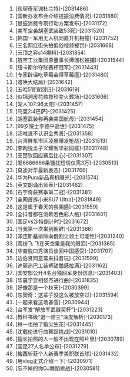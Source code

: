
1. [东契奇军训杜兰特]-[2031486]
1. [国新办发布会介绍提振消费情况]-[2031880]
1. [提振消费专项行动方案发布]-[2031172]
1. [美军空袭胡塞武装致53死]-[2031520]
1. [韩国一军用无人机同直升机相撞]-[2031752]
1. [三名网红街头拍低俗视频被罚]-[2031668]
1. [云顶之弈s14爆料]-[2031854]
1. [航空工业集团原董事长谭瑞松被捕]-[2031544]
1. [纽卡斯尔夺联赛杯冠军]-[2031443]
1. [专家辟谣吃草莓会得草莓瘟]-[2031480]
1. [难哄大结局]-[2031642]
1. [五哈5官宣回归]-[2031619]
1. [似锦洞房花烛夜秒变火葬场]-[2031606]
1. [湖人107:96太阳]-[2031457]
1. [马竞2:4巴萨]-[2031425]
1. [胡塞武装称再袭美国航母]-[2031454]
1. [99岁院士李德平逝世]-[2031475]
1. [汤唯说不认识金秀贤]-[2031358]
1. [台湾屏东市区凌晨爆发枪战]-[2031513]
1. [李昀锐孟子义耀客华彩同框]-[2031748]
1. [王楚钦回应赛后比心]-[2031307]
1. [发6666666条骚扰短信仅需3万]-[2030513]
1. [莫迪对华最新表态]-[2031766]
1. [华为Pura新品真机曝光]-[2031574]
1. [英文朗诵出师表]-[2031462]
1. [石宇奇获赛季第二冠]-[2031381]
1. [全网首拆小米SU7 Ultra]-[2031849]
1. [这是属于春天的氛围感]-[2031559]
1. [全抖音都在测欧若色彩人格]-[2031601]
1. [国足vs沙特倒计时]-[2031672]
1. [当我第一次来到朝鲜]-[2031366]
1. [泽连斯基排除向俄割让领土可能性]-[2031240]
1. [雨纷飞 飞在天空里是我的眼泪]-[2031365]
1. [华裔脱口秀演员谈回中国感受]-[2031707]
1. [边伯贤同意常来抖音玩]-[2031599]
1. [迪丽热巴工装裤甜酷感拉满]-[2031162]
1. [国安部公开4名台独网军身份信息]-[2031403]
1. [华晨宇变相怪杰进行曲]-[2031835]
1. [好像那是一个秋天]-[2030399]
1. [东契奇：这辈子没这么被放空过]-[2031594]
1. [一起来看这场春雪]-[2030944]
1. [台军发“解放军武器奖杯”]-[2031223]
1. [教科书级“退一赔三”深度解析]-[2030173]
1. [林一也拍了指尖生花]-[2031445]
1. [沈载伦进行曲舞蹈挑战]-[2031010]
1. [擅长拍照的人一般不出现在照片里]-[2030789]
1. [国足27人名单公布]-[2031279]
1. [梅西斩获个人新赛季美职联首球]-[2031432]
1. [用vlog正式介绍一下]-[2030971]
1. [忘不掉的你DJ舞蹈挑战]-[2030581]